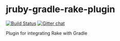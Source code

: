 jruby-gradle-rake-plugin
========================

[![Build Status](https://buildhive.cloudbees.com/job/jruby-gradle/job/jruby-gradle-rake-plugin/badge/icon)](https://buildhive.cloudbees.com/job/jruby-gradle/job/jruby-gradle-rake-plugin/) [![Gitter chat](https://badges.gitter.im/jruby-gradle/jruby-gradle-plugin.png)](https://gitter.im/jruby-gradle/jruby-gradle-plugin)

Plugin for integrating Rake with Gradle
